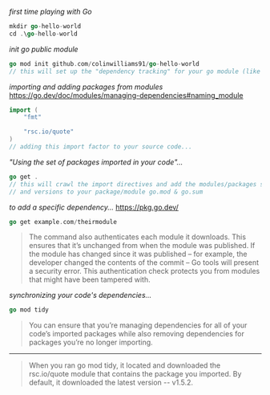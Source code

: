 _first time playing with Go_

```go
mkdir go-hello-world
cd .\go-hello-world
```

_init go public module_
```go
go mod init github.com/colinwilliams91/go-hello-world
// this will set up the "dependency tracking" for your go module (like package.json)
```

_importing and adding packages from modules_
https://go.dev/doc/modules/managing-dependencies#naming_module
```go
import (
	"fmt"

	"rsc.io/quote"
)
// adding this import factor to your source code...
```
_"Using the set of packages imported in your code"..._

```go
go get .
// this will crawl the import directives and add the modules/packages sums
// and versions to your package/module go.mod & go.sum
```

_to add a specific dependency..._
https://pkg.go.dev/
```go
go get example.com/theirmodule
```
> The command also authenticates each module it downloads. This ensures that it’s unchanged from when the module was published.
> If the module has changed since it was published – for example, the developer changed the contents of the commit
> – Go tools will present a security error. This authentication check protects you from modules that might have been tampered with.

_synchronizing your code's dependencies..._
```go
go mod tidy
```

> You can ensure that you’re managing dependencies for all of your code’s imported packages while also removing dependencies for packages you’re no longer importing.
---
> When you ran go mod tidy, it located and downloaded the rsc.io/quote module that contains the package you imported. By default, it downloaded the latest version -- v1.5.2.